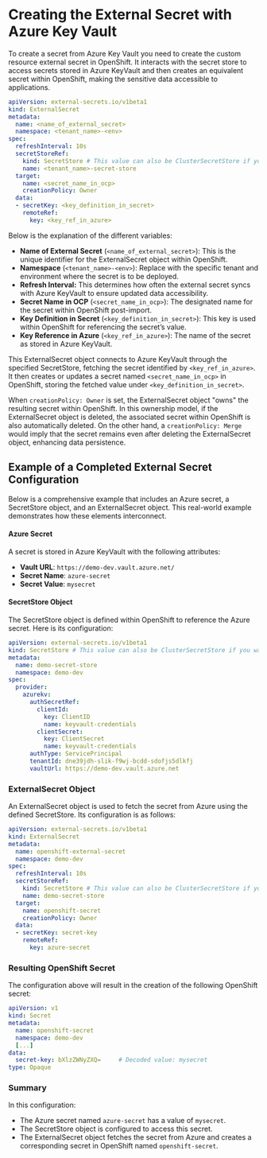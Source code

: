 # Creating the External Secret with Azure Key Vault
To create a secret from Azure Key Vault you need to create the custom resource external secret in OpenShift.  It interacts with the secret store to access secrets stored in Azure KeyVault and then creates an equivalent secret within OpenShift, making the sensitive data accessible to applications.

```yaml title="Defining an external secret"
apiVersion: external-secrets.io/v1beta1
kind: ExternalSecret
metadata:
  name: <name_of_external_secret>
  namespace: <tenant_name>-<env>
spec:
  refreshInterval: 10s
  secretStoreRef:
    kind: SecretStore # This value can also be ClusterSecretStore if you want multiple namespaces
    name: <tenant_name>-secret-store
  target:
    name: <secret_name_in_ocp>
    creationPolicy: Owner
  data:
  - secretKey: <key_definition_in_secret>
    remoteRef:
      key: <key_ref_in_azure>
```

Below is the explanation of the different variables:

- **Name of External Secret** (`<name_of_external_secret>`): This is the unique identifier for the ExternalSecret object within OpenShift.
- **Namespace** (`<tenant_name>-<env>`): Replace with the specific tenant and environment where the secret is to be deployed.
- **Refresh Interval:** This determines how often the external secret syncs with Azure KeyVault to ensure updated data accessibility.
- **Secret Name in OCP** (`<secret_name_in_ocp>`): The designated name for the secret within OpenShift post-import.
- **Key Definition in Secret** (`<key_definition_in_secret>`): This key is used within OpenShift for referencing the secret’s value.
- **Key Reference in Azure** (`<key_ref_in_azure>`): The name of the secret as stored in Azure KeyVault.

This ExternalSecret object connects to Azure KeyVault through the specified SecretStore, fetching the secret identified by `<key_ref_in_azure>`. It then creates or updates a secret named `<secret_name_in_ocp>` in OpenShift, storing the fetched value under `<key_definition_in_secret>`. 

When `creationPolicy: Owner` is set, the ExternalSecret object "owns" the resulting secret within OpenShift. In this ownership model, if the ExternalSecret object is deleted, the associated secret within OpenShift is also automatically deleted. On the other hand, a `creationPolicy: Merge` would imply that the secret remains even after deleting the ExternalSecret object, enhancing data persistence.


## Example of a Completed External Secret Configuration

Below is a comprehensive example that includes an Azure secret, a SecretStore object, and an ExternalSecret object. This real-world example demonstrates how these elements interconnect.

#### Azure Secret

A secret is stored in Azure KeyVault with the following attributes:

- **Vault URL**: `https://demo-dev.vault.azure.net/`
- **Secret Name**: `azure-secret`
- **Secret Value**: `mysecret`

#### SecretStore Object

The SecretStore object is defined within OpenShift to reference the Azure secret. Here is its configuration:

```yaml
apiVersion: external-secrets.io/v1beta1
kind: SecretStore # This value can also be ClusterSecretStore if you want multiple namespaces
metadata:
  name: demo-secret-store
  namespace: demo-dev
spec:
  provider:
    azurekv:
      authSecretRef:
        clientId:
          key: ClientID
          name: keyvault-credentials
        clientSecret:
          key: ClientSecret
          name: keyvault-credentials
      authType: ServicePrincipal
      tenantId: dne39jdh-slik-f9wj-bcdd-sdofjs5dlkfj
      vaultUrl: https://demo-dev.vault.azure.net
```

### ExternalSecret Object

An ExternalSecret object is used to fetch the secret from Azure using the defined SecretStore. Its configuration is as follows:

```yaml
apiVersion: external-secrets.io/v1beta1
kind: ExternalSecret
metadata:
  name: openshift-external-secret
  namespace: demo-dev
spec:
  refreshInterval: 10s
  secretStoreRef:
    kind: SecretStore # This value can also be ClusterSecretStore if you want multiple namespaces
    name: demo-secret-store
  target:
    name: openshift-secret
    creationPolicy: Owner
  data:
  - secretKey: secret-key
    remoteRef:
      key: azure-secret
```

### Resulting OpenShift Secret

The configuration above will result in the creation of the following OpenShift secret:

```yaml
apiVersion: v1
kind: Secret
metadata:
  name: openshift-secret
  namespace: demo-dev
  [...]
data:
  secret-key: bXlzZWNyZXQ=     # Decoded value: mysecret
type: Opaque
```

### Summary

In this configuration:

- The Azure secret named `azure-secret` has a value of `mysecret`.
- The SecretStore object is configured to access this secret.
- The ExternalSecret object fetches the secret from Azure and creates a corresponding secret in OpenShift named `openshift-secret`.